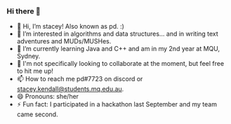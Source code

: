 ### Hi there 👋

<!--
**stacey-p/stacey-p** is a ✨ _special_ ✨ repository because its `README.md` (this file) appears on your GitHub profile.

Here are some ideas to get you started:

- 🔭 I’m currently working on ...
- 🌱 I’m currently learning ...
- 👯 I’m looking to collaborate on ...
- 🤔 I’m looking for help with ...
- 💬 Ask me about ...
- 📫 How to reach me: ...
- 😄 Pronouns: ...
- ⚡ Fun fact: ...
-->


- 👋 Hi, I’m stacey! Also known as pd. :)
- 👀 I’m interested in algorithms and data structures... and in writing text adventures and MUDs/MUSHes. 
- 🌱 I’m currently learning Java and C++ and am in my 2nd year at MQU, Sydney.   
- 💞️ I'm not specifically looking to collaborate at the moment, but feel free to hit me up!
- 📫 How to reach me pd#7723 on discord or stacey.kendall@students.mq.edu.au.
- 😄 Pronouns: she/her
- ⚡ Fun fact: I participated in a hackathon last September and my team came second.

<!---
staceyp/staceyp is a ✨ special ✨ repository because its `README.md` (this file) appears on your GitHub profile.
You can click the Preview link to take a look at your changes.
--->
